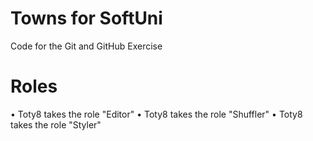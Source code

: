 # Towns for SoftUni
Code for the Git and GitHub Exercise

# Roles
•	Toty8 takes the role "Editor"
•	Toty8 takes the role "Shuffler"
•	Toty8 takes the role "Styler"